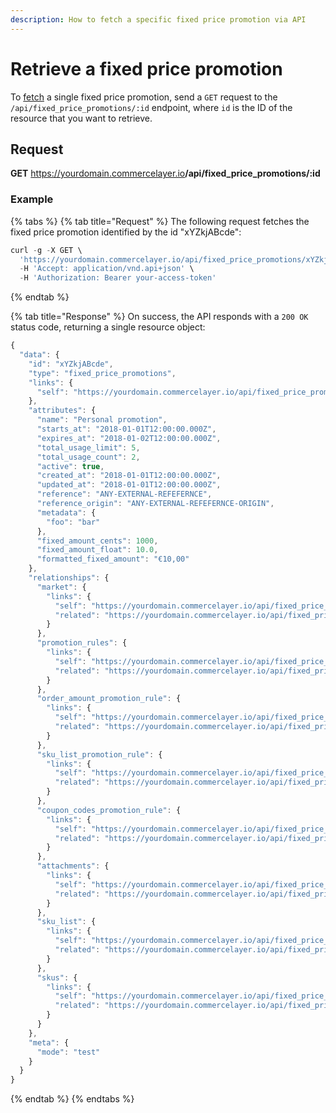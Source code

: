 ```yaml
---
description: How to fetch a specific fixed price promotion via API
---
```


# Retrieve a fixed price promotion

To <a href="https://docs.commercelayer.io/developers/fetching-resources" target="_blank">fetch</a> a single fixed price promotion, send a `GET` request to the `/api/fixed_price_promotions/:id` endpoint, where `id` is the ID of the resource that you want to retrieve.

## Request

**GET** https://yourdomain.commercelayer.io<b>/api/fixed_price_promotions/:id</b>

### **Example**

{% tabs %}
{% tab title="Request" %}
The following request fetches the fixed price promotion identified by the id "xYZkjABcde":

```javascript
curl -g -X GET \
  'https://yourdomain.commercelayer.io/api/fixed_price_promotions/xYZkjABcde' \
  -H 'Accept: application/vnd.api+json' \
  -H 'Authorization: Bearer your-access-token'
```
{% endtab %}

{% tab title="Response" %}
On success, the API responds with a `200 OK` status code, returning a single resource object:

```javascript
{
  "data": {
    "id": "xYZkjABcde",
    "type": "fixed_price_promotions",
    "links": {
      "self": "https://yourdomain.commercelayer.io/api/fixed_price_promotions/xYZkjABcde"
    },
    "attributes": {
      "name": "Personal promotion",
      "starts_at": "2018-01-01T12:00:00.000Z",
      "expires_at": "2018-01-02T12:00:00.000Z",
      "total_usage_limit": 5,
      "total_usage_count": 2,
      "active": true,
      "created_at": "2018-01-01T12:00:00.000Z",
      "updated_at": "2018-01-01T12:00:00.000Z",
      "reference": "ANY-EXTERNAL-REFEFERNCE",
      "reference_origin": "ANY-EXTERNAL-REFEFERNCE-ORIGIN",
      "metadata": {
        "foo": "bar"
      },
      "fixed_amount_cents": 1000,
      "fixed_amount_float": 10.0,
      "formatted_fixed_amount": "€10,00"
    },
    "relationships": {
      "market": {
        "links": {
          "self": "https://yourdomain.commercelayer.io/api/fixed_price_promotions/xYZkjABcde/relationships/market",
          "related": "https://yourdomain.commercelayer.io/api/fixed_price_promotions/xYZkjABcde/market"
        }
      },
      "promotion_rules": {
        "links": {
          "self": "https://yourdomain.commercelayer.io/api/fixed_price_promotions/xYZkjABcde/relationships/promotion_rules",
          "related": "https://yourdomain.commercelayer.io/api/fixed_price_promotions/xYZkjABcde/promotion_rules"
        }
      },
      "order_amount_promotion_rule": {
        "links": {
          "self": "https://yourdomain.commercelayer.io/api/fixed_price_promotions/xYZkjABcde/relationships/order_amount_promotion_rule",
          "related": "https://yourdomain.commercelayer.io/api/fixed_price_promotions/xYZkjABcde/order_amount_promotion_rule"
        }
      },
      "sku_list_promotion_rule": {
        "links": {
          "self": "https://yourdomain.commercelayer.io/api/fixed_price_promotions/xYZkjABcde/relationships/sku_list_promotion_rule",
          "related": "https://yourdomain.commercelayer.io/api/fixed_price_promotions/xYZkjABcde/sku_list_promotion_rule"
        }
      },
      "coupon_codes_promotion_rule": {
        "links": {
          "self": "https://yourdomain.commercelayer.io/api/fixed_price_promotions/xYZkjABcde/relationships/coupon_codes_promotion_rule",
          "related": "https://yourdomain.commercelayer.io/api/fixed_price_promotions/xYZkjABcde/coupon_codes_promotion_rule"
        }
      },
      "attachments": {
        "links": {
          "self": "https://yourdomain.commercelayer.io/api/fixed_price_promotions/xYZkjABcde/relationships/attachments",
          "related": "https://yourdomain.commercelayer.io/api/fixed_price_promotions/xYZkjABcde/attachments"
        }
      },
      "sku_list": {
        "links": {
          "self": "https://yourdomain.commercelayer.io/api/fixed_price_promotions/xYZkjABcde/relationships/sku_list",
          "related": "https://yourdomain.commercelayer.io/api/fixed_price_promotions/xYZkjABcde/sku_list"
        }
      },
      "skus": {
        "links": {
          "self": "https://yourdomain.commercelayer.io/api/fixed_price_promotions/xYZkjABcde/relationships/skus",
          "related": "https://yourdomain.commercelayer.io/api/fixed_price_promotions/xYZkjABcde/skus"
        }
      }
    },
    "meta": {
      "mode": "test"
    }
  }
}
```
{% endtab %}
{% endtabs %}

